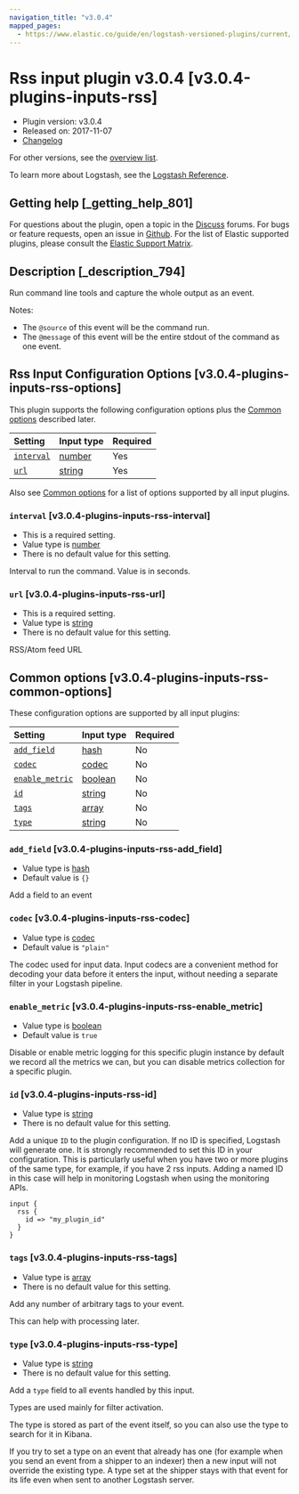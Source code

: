 ```yaml
---
navigation_title: "v3.0.4"
mapped_pages:
  - https://www.elastic.co/guide/en/logstash-versioned-plugins/current/v3.0.4-plugins-inputs-rss.html
---
```


# Rss input plugin v3.0.4 [v3.0.4-plugins-inputs-rss]

* Plugin version: v3.0.4
* Released on: 2017-11-07
* [Changelog](https://github.com/logstash-plugins/logstash-input-rss/blob/v3.0.4/CHANGELOG.md)

For other versions, see the [overview list](input-rss-index.md).

To learn more about Logstash, see the [Logstash Reference](https://www.elastic.co/guide/en/logstash/current/index.html).

## Getting help [_getting_help_801]

For questions about the plugin, open a topic in the [Discuss](http://discuss.elastic.co) forums. For bugs or feature requests, open an issue in [Github](https://github.com/logstash-plugins/logstash-input-rss). For the list of Elastic supported plugins, please consult the [Elastic Support Matrix](https://www.elastic.co/support/matrix#matrix_logstash_plugins).

## Description [_description_794]

Run command line tools and capture the whole output as an event.

Notes:

* The `@source` of this event will be the command run.
* The `@message` of this event will be the entire stdout of the command as one event.

## Rss Input Configuration Options [v3.0.4-plugins-inputs-rss-options]

This plugin supports the following configuration options plus the [Common options](v3-0-4-plugins-inputs-rss.md#v3.0.4-plugins-inputs-rss-common-options) described later.

| Setting | Input type | Required |
| :- | :- | :- |
| [`interval`](v3-0-4-plugins-inputs-rss.md#v3.0.4-plugins-inputs-rss-interval) | [number](/lsr/value-types.md#number) | Yes |
| [`url`](v3-0-4-plugins-inputs-rss.md#v3.0.4-plugins-inputs-rss-url) | [string](/lsr/value-types.md#string) | Yes |

Also see [Common options](v3-0-4-plugins-inputs-rss.md#v3.0.4-plugins-inputs-rss-common-options) for a list of options supported by all input plugins.

### `interval` [v3.0.4-plugins-inputs-rss-interval]

* This is a required setting.
* Value type is [number](/lsr/value-types.md#number)
* There is no default value for this setting.

Interval to run the command. Value is in seconds.

### `url` [v3.0.4-plugins-inputs-rss-url]

* This is a required setting.
* Value type is [string](/lsr/value-types.md#string)
* There is no default value for this setting.

RSS/Atom feed URL

## Common options [v3.0.4-plugins-inputs-rss-common-options]

These configuration options are supported by all input plugins:

| Setting | Input type | Required |
| :- | :- | :- |
| [`add_field`](v3-0-4-plugins-inputs-rss.md#v3.0.4-plugins-inputs-rss-add_field) | [hash](/lsr/value-types.md#hash) | No |
| [`codec`](v3-0-4-plugins-inputs-rss.md#v3.0.4-plugins-inputs-rss-codec) | [codec](/lsr/value-types.md#codec) | No |
| [`enable_metric`](v3-0-4-plugins-inputs-rss.md#v3.0.4-plugins-inputs-rss-enable_metric) | [boolean](/lsr/value-types.md#boolean) | No |
| [`id`](v3-0-4-plugins-inputs-rss.md#v3.0.4-plugins-inputs-rss-id) | [string](/lsr/value-types.md#string) | No |
| [`tags`](v3-0-4-plugins-inputs-rss.md#v3.0.4-plugins-inputs-rss-tags) | [array](/lsr/value-types.md#array) | No |
| [`type`](v3-0-4-plugins-inputs-rss.md#v3.0.4-plugins-inputs-rss-type) | [string](/lsr/value-types.md#string) | No |

### `add_field` [v3.0.4-plugins-inputs-rss-add_field]

* Value type is [hash](/lsr/value-types.md#hash)
* Default value is `{}`

Add a field to an event

### `codec` [v3.0.4-plugins-inputs-rss-codec]

* Value type is [codec](/lsr/value-types.md#codec)
* Default value is `"plain"`

The codec used for input data. Input codecs are a convenient method for decoding your data before it enters the input, without needing a separate filter in your Logstash pipeline.

### `enable_metric` [v3.0.4-plugins-inputs-rss-enable_metric]

* Value type is [boolean](/lsr/value-types.md#boolean)
* Default value is `true`

Disable or enable metric logging for this specific plugin instance by default we record all the metrics we can, but you can disable metrics collection for a specific plugin.

### `id` [v3.0.4-plugins-inputs-rss-id]

* Value type is [string](/lsr/value-types.md#string)
* There is no default value for this setting.

Add a unique `ID` to the plugin configuration. If no ID is specified, Logstash will generate one. It is strongly recommended to set this ID in your configuration. This is particularly useful when you have two or more plugins of the same type, for example, if you have 2 rss inputs. Adding a named ID in this case will help in monitoring Logstash when using the monitoring APIs.

```
input {
  rss {
    id => "my_plugin_id"
  }
}
```

### `tags` [v3.0.4-plugins-inputs-rss-tags]

* Value type is [array](/lsr/value-types.md#array)
* There is no default value for this setting.

Add any number of arbitrary tags to your event.

This can help with processing later.

### `type` [v3.0.4-plugins-inputs-rss-type]

* Value type is [string](/lsr/value-types.md#string)
* There is no default value for this setting.

Add a `type` field to all events handled by this input.

Types are used mainly for filter activation.

The type is stored as part of the event itself, so you can also use the type to search for it in Kibana.

If you try to set a type on an event that already has one (for example when you send an event from a shipper to an indexer) then a new input will not override the existing type. A type set at the shipper stays with that event for its life even when sent to another Logstash server.
